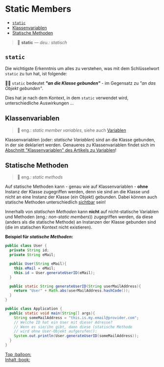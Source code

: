 # Static Members<!-- omit in toc -->

- [`static`](#static)
- [Klassenvariablen](#klassenvariablen)
- [Statische Methoden](#statische-methoden)

> :speech_balloon: **static** &mdash; _deu.: statisch_

## `static`

Die wichtigste Erkenntnis um alles zu verstehen, was mit dem Schlüsselwort `static` zu tun hat, ist folgende:

:woman_teacher: `static` bedeutet _**"an die Klasse gebunden"**_ - im Gegensatz zu _"an das Objekt gebunden"_.

Dies hat je nach dem Kontext, in dem `static` verwendet wird, unterschiedliche Auswirkungen ...


## Klassenvariablen

> :speech_balloon: eng.: _static member variables_, siehe auch [Variablen](Variablen.md)

Klassenvariablen (oder: _statische Variablen_) sind an die Klasse gebunden, in der sie deklariert werden. Genaueres zu Klassenvariablen findet sich im [Abschnitt "Klassenvariablen" des Artikels zu Variablen](Variablen.md#klassenvariablen)!


## Statische Methoden

> :speech_balloon: eng.: _static methods_

Auf statische Methoden kann - genau wie auf Klassenvariablen - **ohne** Instanz der Klasse zugegriffen werden, denn sie sind an die Klasse und nicht an eine Instanz der Klasse (ein Objekt) gebunden. Dabei können auch statische Methoden unterschiedlich [sichtbar](Objekte-I-Initialisierung-Members-Zugriff.md#zugriffs-sichtbarkeitsmodifizierer) sein!

Innerhalb von _statischen Methoden_ kann **nicht** auf nicht-statische Variablen und Methoden (eng.: _non-static members_)) zugegriffen werden, da diese (anders als die statische Methode) an Instanzen der Klasse gebunden sind (die im statischen Kontext nicht existieren).

**Beispiel für _statische Methoden_:**

```java
public class User {
  private String id;
  private String eMail;

  public User(String eMail){
    this.eMail = eMail;
    this.id = User.generateUserID(eMail);
  }

  public static String generateUserID(String userMailAddress){
    return "User" + Math.abs(userMailAddress.hashCode());
  }
}

public class Application {
  public static void main(String[] args){
    String someMailAddress = "this.is.my.email@provider.com";
    // Welche ID hat ein User mit dieser Adresse?
    // Wenn es sie/ihn gibt, dann diese (statische Methode
    // wird ohne User-Objekt aufgerufen!):
    System.out.println(User.generateUserID(someMailAddress));
  }
}
```









<!-- Dieses HTML-Snippet sollte am Ende jeder Seite stehen! -->
<div class="top-link">
    <a href="#" title="Zum Anfang scrollen!">Top :balloon:</a>
    <br/>
    <a href="https://dh-cologne.github.io/java-wegweiser#inhalt-book" title="Zurück zur Übersicht!">Inhalt :book:</a>
</div>